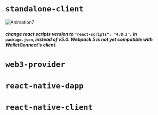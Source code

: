 # `standalone-client`
![Animation7](https://user-images.githubusercontent.com/52806204/170601029-e46a49b4-ff73-45ab-8693-c1c522fe82bc.gif)
#### *change react scripts version to* `"react-scripts": "4.0.3",` *in* `package.json`*, instead of v5.0. Webpack 5 is not yet compatible with WalletConnect's client.*

# `web3-provider`

# `react-native-dapp`

# `react-native-client`
